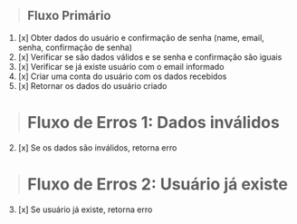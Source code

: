 >## Fluxo Primário

1. [x] Obter dados do usuário e confirmação de senha (name, email, senha, confirmação de senha)
2. [x] Verificar se são dados válidos e se senha e confirmação são iguais
3. [x] Verificar se já existe usuário com o email informado
4. [x] Criar uma conta do usuário com os dados recebidos
5. [x] Retornar os dados do usuário criado

># Fluxo de Erros 1: Dados inválidos

2. [x] Se os dados são inválidos, retorna erro

># Fluxo de Erros 2: Usuário já existe

3. [x] Se usuário já existe, retorna erro